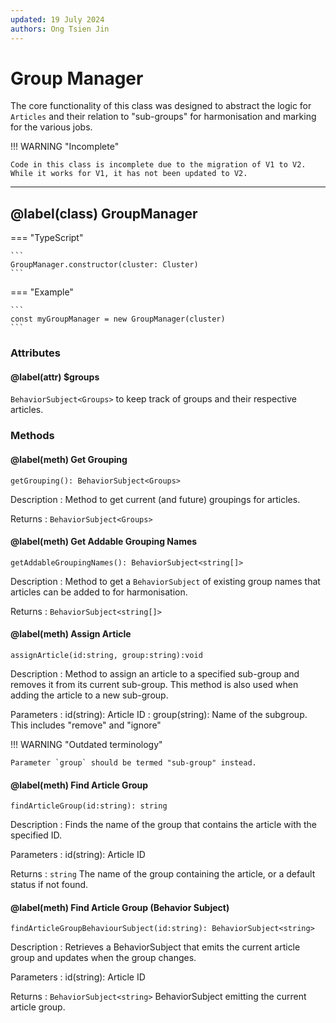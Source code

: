 ```yaml
---
updated: 19 July 2024
authors: Ong Tsien Jin
---
```


# Group Manager

The core functionality of this class was designed to abstract the logic for `Articles` and their relation to "sub-groups" for harmonisation and marking for the various jobs.

!!! WARNING "Incomplete"

    Code in this class is incomplete due to the migration of V1 to V2. While it works for V1, it has not been updated to V2.

---

## @label(class) GroupManager

=== "TypeScript"

    ```
    GroupManager.constructor(cluster: Cluster)
    ```

=== "Example"

    ```
    const myGroupManager = new GroupManager(cluster)
    ```

### Attributes

#### @label(attr) $groups

`BehaviorSubject<Groups>` to keep track of groups and their respective articles.

### Methods

#### @label(meth) Get Grouping

    getGrouping(): BehaviorSubject<Groups>

Description
: Method to get current (and future) groupings for articles.

Returns
: `BehaviorSubject<Groups>`

#### @label(meth) Get Addable Grouping Names

    getAddableGroupingNames(): BehaviorSubject<string[]>

Description
: Method to get a `BehaviorSubject` of existing group names that articles can be added to for harmonisation.

Returns
: `BehaviorSubject<string[]>`

#### @label(meth) Assign Article

    assignArticle(id:string, group:string):void

Description
: Method to assign an article to a specified sub-group and removes it from its current sub-group. This method is also used when adding the article to a new sub-group.

Parameters
: id(string): Article ID
: group(string): Name of the subgroup. This includes "remove" and "ignore"

!!! WARNING "Outdated terminology"

    Parameter `group` should be termed "sub-group" instead.

#### @label(meth) Find Article Group

    findArticleGroup(id:string): string

Description
: Finds the name of the group that contains the article with the specified ID.

Parameters
: id(string): Article ID

Returns
: `string` The name of the group containing the article, or a default status if not found.

#### @label(meth) Find Article Group (Behavior Subject)

    findArticleGroupBehaviourSubject(id:string): BehaviorSubject<string>

Description
: Retrieves a BehaviorSubject that emits the current article group and updates when the group changes.

Parameters
: id(string): Article ID

Returns
: `BehaviorSubject<string>` BehaviorSubject emitting the current article group.

